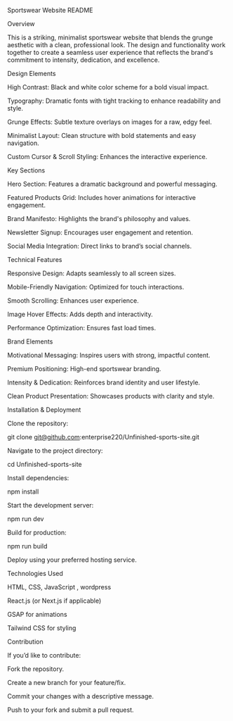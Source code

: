 Sportswear Website README

Overview

This is a striking, minimalist sportswear website that blends the grunge aesthetic with a clean, professional look. The design and functionality work together to create a seamless user experience that reflects the brand's commitment to intensity, dedication, and excellence.

Design Elements

High Contrast: Black and white color scheme for a bold visual impact.

Typography: Dramatic fonts with tight tracking to enhance readability and style.

Grunge Effects: Subtle texture overlays on images for a raw, edgy feel.

Minimalist Layout: Clean structure with bold statements and easy navigation.

Custom Cursor & Scroll Styling: Enhances the interactive experience.

Key Sections

Hero Section: Features a dramatic background and powerful messaging.

Featured Products Grid: Includes hover animations for interactive engagement.

Brand Manifesto: Highlights the brand's philosophy and values.

Newsletter Signup: Encourages user engagement and retention.

Social Media Integration: Direct links to brand’s social channels.

Technical Features

Responsive Design: Adapts seamlessly to all screen sizes.

Mobile-Friendly Navigation: Optimized for touch interactions.

Smooth Scrolling: Enhances user experience.

Image Hover Effects: Adds depth and interactivity.

Performance Optimization: Ensures fast load times.

Brand Elements

Motivational Messaging: Inspires users with strong, impactful content.

Premium Positioning: High-end sportswear branding.

Intensity & Dedication: Reinforces brand identity and user lifestyle.

Clean Product Presentation: Showcases products with clarity and style.

Installation & Deployment

Clone the repository:

git clone git@github.com:enterprise220/Unfinished-sports-site.git

Navigate to the project directory:

cd Unfinished-sports-site

Install dependencies:

npm install

Start the development server:

npm run dev

Build for production:

npm run build

Deploy using your preferred hosting service.

Technologies Used

HTML, CSS, JavaScript , wordpress

React.js (or Next.js if applicable)

GSAP for animations

Tailwind CSS for styling

Contribution

If you’d like to contribute:

Fork the repository.

Create a new branch for your feature/fix.

Commit your changes with a descriptive message.

Push to your fork and submit a pull request.
